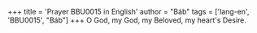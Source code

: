 +++
title = 'Prayer BBU0015 in English'
author = "Báb"
tags = ['lang-en', 'BBU0015', "Báb"]
+++
O God, my God, my Beloved, my heart's Desire.
